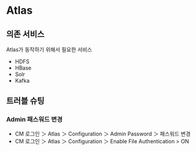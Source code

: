 # Atlas

## 의존 서비스

Atlas가 동작하기 위해서 필요한 서비스

* HDFS
* HBase
* Solr
* Kafka

## 트러블 슈팅

### Admin 패스워드 변경

* CM 로그인 ＞ Atlas ＞ Configuration ＞ Admin Password ＞ 패스워드 변경
* CM 로그인 ＞ Atlas ＞ Configuration ＞ Enable File Authentication > ON
